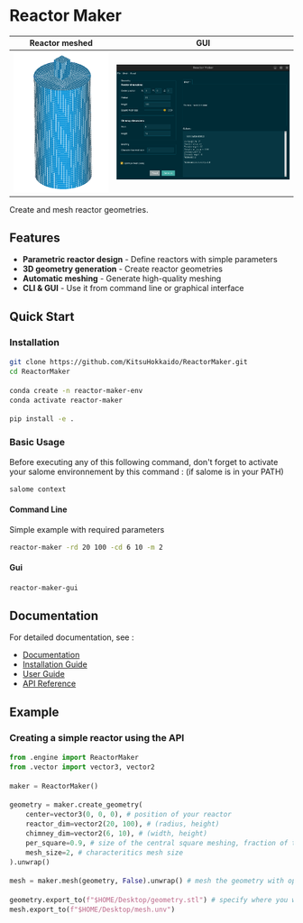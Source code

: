 # Reactor Maker

Reactor meshed | GUI
--------|------
![](docs/img/reactor.png) | ![](docs/img/gui.png)

Create and mesh reactor geometries.

## Features 

 - **Parametric reactor design** - Define reactors with simple parameters 
 - **3D geometry generation** - Create reactor geometries
 - **Automatic meshing** - Generate high-quality meshing
 - **CLI & GUI** - Use it from command line or graphical interface

## Quick Start
### Installation 

```bash
git clone https://github.com/KitsuHokkaido/ReactorMaker.git
cd ReactorMaker

conda create -n reactor-maker-env
conda activate reactor-maker

pip install -e .

```

### Basic Usage 

Before executing any of this following command, don't forget to activate your salome environnement by this command : (if salome is in your PATH) 

```bash
salome context
```

#### Command Line

Simple example with required parameters

```bash
reactor-maker -rd 20 100 -cd 6 10 -m 2 
```

#### Gui 

```bash
reactor-maker-gui
```

## Documentation

For detailed documentation, see :

- [Documentation](docs/index.md)
- [Installation Guide](docs/getting-started/installation.md)
- [User Guide](docs/user-guide/index.md)
- [API Reference](docs/api-reference/index.md)

## Example 

### Creating a simple reactor using the API

```python
from .engine import ReactorMaker
from .vector import vector3, vector2

maker = ReactorMaker()

geometry = maker.create_geometry(
    center=vector3(0, 0, 0), # position of your reactor
    reactor_dim=vector2(20, 100), # (radius, height)
    chimney_dim=vector2(6, 10), # (width, height)
    per_square=0.9, # size of the central square meshing, fraction of the radius
    mesh_size=2, # characteritics mesh size
).unwrap()

mesh = maker.mesh(geometry, False).unwrap() # mesh the geometry with option optimized to False

geometry.export_to(f"$HOME/Desktop/geometry.stl") # specify where you wish to save it
mesh.export_to(f"$HOME/Desktop/mesh.unv") 
```
